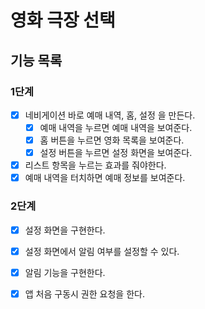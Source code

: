 # 영화 극장 선택

## 기능 목록

### 1단계

- [x] 네비게이션 바로 예매 내역, 홈, 설정 을 만든다.
    - [x] 예매 내역을 누르면 예매 내역을 보여준다.
    - [x] 홈 버튼을 누르면 영화 목록을 보여준다.
    - [x] 설정 버튼을 누르면 설정 화면을 보여준다.
- [x] 리스트 항목을 누르는 효과를 줘야한다.
- [x] 예매 내역을 터치하면 예매 정보를 보여준다.

### 2단계

- [x] 설정 화면을 구현한다.
- [x] 설정 화면에서 알림 여부를 설정할 수 있다.
- [x] 알림 기능을 구현한다.
- [x] 앱 처음 구동시 권한 요청을 한다.

